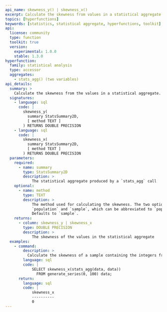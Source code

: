 ```yaml
---
api_name: skewness_y() | skewness_x()
excerpt: Calculate the skewness from values in a statistical aggregate
topics: [hyperfunctions]
keywords: [statistics, statistical aggregate, hyperfunctions, toolkit]
api:
  license: community
  type: function
  toolkit: true
  version:
    experimental: 1.0.0
    stable: 1.3.0
hyperfunction:
  family: statistical analysis
  type: accessor
  aggregates:
    - stats_agg() (two variables)
api_details:
  summary: >
    Calculate the skewness from the values in a statistical aggregate.
  signatures:
    - language: sql
      code: |
        skewness_y(
          summary StatsSummary2D,
          [ method TEXT ]
        ) RETURNS DOUBLE PRECISION
    - language: sql
      code: |
        skewness_x(
          summary StatsSummary2D,
          [ method TEXT ]
        ) RETURNS DOUBLE PRECISION
  parameters:
    required:
      - name: summary
        type: StatsSummary2D
        description: >
            The statistical aggregate produced by a `stats_agg` call
    optional:
      - name: method
        type: TEXT
        description: >
            The method used for calculating the skewness. The two options are
            `population` and `sample`, which can be abbreviated to `pop` or `samp`.
            Defaults to `sample`.
    returns:
      - column: skewness_y | skewness_x
        type: DOUBLE PRECISION
        description: >
            The skewness of the values in the statistical aggregate
  examples:
    - command:
        description: >
          Calculate the skewness of a sample containing the integers from 0 to 100.
        language: sql
        code: |
            SELECT skewness_x(stats_agg(data, data))
              FROM generate_series(0, 100) data;
      return:
        language: sql
        code: |
            skewness_x
            ----------
            0
---
```


